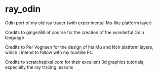 # ray_odin
Odin port of my old ray tracer (with experimental Mu-like platform layer)

Credits to gingerBill of course for the creation of the wonderful Odin language

Credits to Per Vognsen for the design of his Mu and Noir platform layers, which I intend to follow with my humble PL.

Credits to scratchapixel.com for their excellent 3d graphics tutorials, especially the ray tracing lessons
